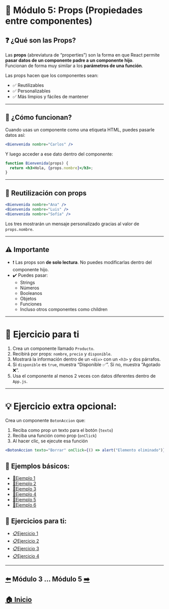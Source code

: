 # 📘 Módulo 5: Props (Propiedades entre componentes)

## ❓ ¿Qué son las Props?

Las **props** (abreviatura de “properties”) son la forma en que React permite **pasar datos de un componente padre a un componente hijo**.  
Funcionan de forma muy similar a los **parámetros de una función**.

Las props hacen que los componentes sean:

- ✅ Reutilizables
- ✅ Personalizables
- ✅ Más limpios y fáciles de mantener

---

## 🧩 ¿Cómo funcionan?

Cuando usas un componente como una etiqueta HTML, puedes pasarle datos así:

```jsx
<Bienvenida nombre="Carlos" />
```

Y luego acceder a ese dato dentro del componente:

```jsx
function Bienvenida(props) {
  return <h3>Hola, {props.nombre}</h3>;
}
```

---

## 🔁 Reutilización con props

```jsx
<Bienvenida nombre="Ana" />
<Bienvenida nombre="Luis" />
<Bienvenida nombre="Sofía" />
```

Los tres mostrarán un mensaje personalizado gracias al valor de `props.nombre`.

---

## ⚠️ Importante

- ❗ Las props son **de solo lectura**. No puedes modificarlas dentro del componente hijo.
- ✔️ Puedes pasar:
  - Strings
  - Números
  - Booleanos
  - Objetos
  - Funciones
  - Incluso otros componentes como children

---

# 🎯 Ejercicio para ti

1. Crea un componente llamado `Producto`.
2. Recibirá por props: `nombre`, `precio` y `disponible`.
3. Mostrará la información dentro de un `<div>` con un `<h3>` y dos párrafos.
4. Si `disponible` es `true`, muestra “Disponible ✅”.
   Si no, muestra “Agotado ❌”.
5. Usa el componente al menos 2 veces con datos diferentes dentro de `App.js`.

---

# 💡 Ejercicio extra opcional:

Crea un componente `BotonAccion` que:

1. Reciba como prop un texto para el botón (`texto`)
2. Reciba una función como prop (`onClick`)
3. Al hacer clic, se ejecute esa función

```jsx
<BotonAccion texto="Borrar" onClick={() => alert("Elemento eliminado")} />
```

## 🧪 Ejemplos básicos:

* [📝Ejemplo 1](./Ejemplos/Ejemplo_1.md)
* [📝Ejemplo 2](./Ejemplos/Ejemplo_2.md)
* [📝Ejemplo 3](./Ejemplos/Ejemplo_3.md)
* [📝Ejemplo 4](./Ejemplos/Ejemplo_4.md)
* [📝Ejemplo 5](./Ejemplos/Ejemplo_5.md)
* [📝Ejemplo 6](./Ejemplos/Ejemplo_6.md)

## 🎯 Ejercicios para ti:

* [📋Ejercicio 1](./Ejercicios/Ejercicio_1.md)
* [📋Ejercicio 2](./Ejercicios/Ejercicio_2.md)
* [📋Ejercicio 3](./Ejercicios/Ejercicio_3.md)
* [📋Ejercicio 4](./Ejercicios/Ejercicio_4.md)

---

## [⬅️](../Modulo_3:_JSX_Sintaxis_especial_de_React/Modulo_3.md) Módulo 3 ... Módulo 5 [➡️](../Modulo_5:_Props_(Propiedades_entre_componentes)/Modulo_5.md)

## [🏠 Inicio](../README.md)
